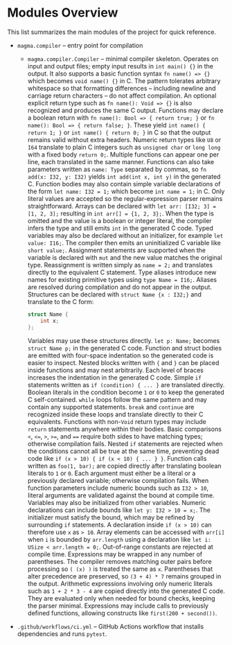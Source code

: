 # Modules Overview

This list summarizes the main modules of the project for quick reference.

- `magma.compiler` – entry point for compilation
  - `magma.compiler.Compiler` – minimal compiler skeleton. Operates on input and
    output files; empty input results in `int main() {}` in the output. It also
    supports a basic function syntax `fn name() => {}` which becomes
    `void name() {}` in C. The pattern tolerates arbitrary whitespace so that
    formatting differences – including newline and carriage return characters – do
    not affect compilation. An optional explicit
    return type such as `fn name(): Void => {}` is also recognized and produces
    the same C output. Functions may declare a boolean return with
    `fn name(): Bool => { return true; }` or `fn name(): Bool => { return false; }`.
    These yield `int name() { return 1; }` or `int name() { return 0; }` in C so
    that the output remains valid without extra headers. Numeric return types
    like `U8` or `I64` translate to plain C integers such as `unsigned char` or
    `long long` with a fixed body `return 0;`. Multiple functions can appear one
    per line, each translated in the same manner. Functions can also take
    parameters written as `name: Type` separated by commas, so
    `fn add(x: I32, y: I32)` yields `int add(int x, int y)` in the generated C.
    Function bodies may also contain simple variable declarations of the form
    `let name: I32 = 1;` which become `int name = 1;` in C. Only literal values
    are accepted so the regular-expression parser remains straightforward.
    Arrays can be declared with `let arr: [I32; 3] = [1, 2, 3];` resulting in
    `int arr[] = {1, 2, 3};`.
    When the type is omitted and the value is a boolean or integer literal, the
    compiler infers the type and still emits `int` in the generated C code.
    Typed variables may also be declared without an initializer, for example
    `let value: I16;`. The compiler then emits an uninitialized C variable like
    `short value;`.
    Assignment statements are supported when the variable is declared with
    `mut` and the new value matches the original type.  Reassignment is written
    simply as `name = 2;` and translates directly to the equivalent C statement.
    Type aliases introduce new names for existing primitive types using
    `type Name = I16;`. Aliases are resolved during compilation and do not
    appear in the output.
    Structures can be declared with `struct Name {x : I32;}` and translate to
    the C form:
    
    ```c
    struct Name {
        int x;
    };
    ```
    Variables may use these structures directly. `let p: Name;` becomes
    `struct Name p;` in the generated C code.
    Function and struct bodies are emitted with four-space indentation so the
    generated code is easier to inspect.
    Nested blocks written with `{` and `}` can be placed inside functions and
    may nest arbitrarily. Each level of braces increases the indentation in the
    generated C code.
    Simple `if` statements written as `if (condition) { ... }` are translated
    directly. Boolean literals in the condition become `1` or `0` to keep the
    generated C self-contained.
    `while` loops follow the same pattern and may contain any supported
    statements. `break` and `continue` are recognized inside these loops
    and translate directly to their C equivalents. Functions with non-`Void`
    return types may include `return` statements anywhere within their bodies.
    Basic comparisons `<`, `<=`, `>`, `>=`, and `==` require both sides to have
    matching types; otherwise compilation fails. Nested `if` statements are
    rejected when the conditions cannot all be true at the same time, preventing
    dead code like `if (x > 10) { if (x < 10) { ... } }`.
    Function calls written as `foo(1, bar);` are copied directly after
    translating boolean literals to `1` or `0`. Each argument must either be a
    literal or a previously declared variable; otherwise compilation fails. When
    function parameters include numeric bounds such as `I32 > 10`, literal
    arguments are validated against the bound at compile time.
    Variables may also be initialized from other variables. Numeric
    declarations can include bounds like `let y: I32 > 10 = x;`. The initializer
    must satisfy the bound, which may be refined by surrounding `if` statements.
    A declaration inside `if (x > 10)` can therefore use `x` as `> 10`.
    Array elements can be accessed with `arr[i]` when `i` is bounded by
    `arr.length` using a declaration like `let i: USize < arr.length = 0;`.
    Out-of-range constants are rejected at compile time.
    Expressions may be wrapped in any number of parentheses. The compiler
    removes matching outer pairs before processing so `( (x) )` is treated the
    same as `x`. Parentheses that alter precedence are preserved, so `(3 + 4) * 7`
    remains grouped in the output. Arithmetic expressions involving only numeric
    literals such as `1 + 2 * 3 - 4` are copied directly into the generated C
    code. They are evaluated only when needed for bound checks, keeping the
    parser minimal. Expressions may include calls to previously defined
    functions, allowing constructs like `first(200 + second())`.

- `.github/workflows/ci.yml` – GitHub Actions workflow that installs dependencies and runs `pytest`.
